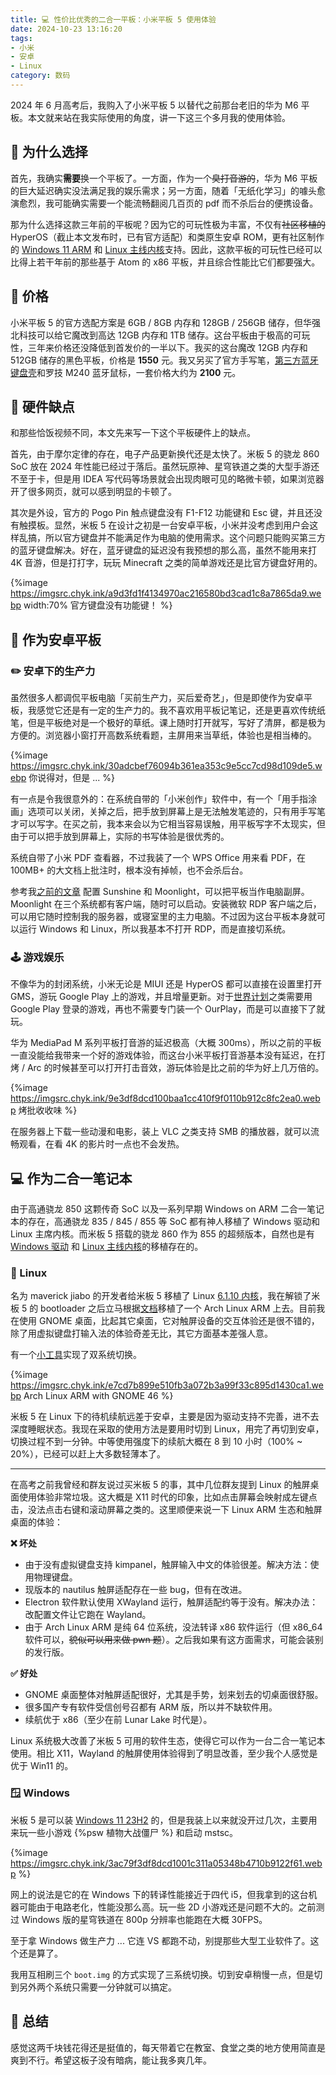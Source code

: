 ```yaml
---
title: 💻 性价比优秀的二合一平板：小米平板 5 使用体验
date: 2024-10-23 13:16:20
tags:
- 小米
- 安卓
- Linux
category: 数码
---
```


2024 年 6 月高考后，我购入了小米平板 5 以替代之前那台老旧的华为 M6 平板。本文就来站在我实际使用的角度，讲一下这三个多月我的使用体验。

<!--more-->

## 🤔 为什么选择

首先，我确实**需要**换一个平板了。一方面，作为一个~~臭打音游的~~，华为 M6 平板的巨大延迟确实没法满足我的娱乐需求；另一方面，随着「无纸化学习」的噱头愈演愈烈，我可能确实需要一个能流畅翻阅几百页的 pdf 而不杀后台的便携设备。

那为什么选择这款三年前的平板呢？因为它的可玩性极为丰富，不仅有~~社区移植的~~ HyperOS（截止本文发布时，已有官方适配）和类原生安卓 ROM，更有社区制作的 [Windows 11 ARM](https://github.com/erdilS/Port-Windows-11-Xiaomi-Pad-5) 和 [Linux 主线内核](https://github.com/maverickjb/linux-6.1.10)支持。因此，这款平板的可玩性已经可以比得上若干年前的那些基于 Atom 的 x86 平板，并且综合性能比它们都要强大。

## 💸 价格

小米平板 5 的官方选配方案是 6GB / 8GB 内存和 128GB / 256GB 储存，但华强北科技可以给它魔改到高达 12GB 内存和 1TB 储存。这台平板由于极高的可玩性，三年来价格还没降低到首发价的一半以下。我买的这台魔改 12GB 内存和 512GB 储存的黑色平板，价格是 **1550** 元。我又另买了官方手写笔，[第三方蓝牙键盘壳](https://www.bilibili.com/video/BV15B4y177w6/)和罗技 M240 蓝牙鼠标，一套价格大约为 **2100** 元。

## 🌚 硬件缺点

和那些恰饭视频不同，本文先来写一下这个平板硬件上的缺点。

首先，由于摩尔定律的存在，电子产品更新换代还是太快了。米板 5 的骁龙 860 SoC 放在 2024 年性能已经过于落后。虽然玩原神、星穹铁道之类的大型手游还不至于卡，但是用 IDEA 写代码等场景就会出现肉眼可见的略微卡顿，如果浏览器开了很多网页，就可以感到明显的卡顿了。

其次是外设，官方的 Pogo Pin 触点键盘没有 F1-F12 功能键和 Esc 键，并且还没有触摸板。显然，米板 5 在设计之初是一台安卓平板，小米并没考虑到用户会这样乱搞，所以官方键盘并不能满足作为电脑的使用需求。这个问题只能购买第三方的蓝牙键盘解决。好在，蓝牙键盘的延迟没有我预想的那么高，虽然不能用来打 4K 音游，但是打打字，玩玩 Minecraft 之类的简单游戏还是比官方键盘好用的。

{%image https://imgsrc.chyk.ink/a9d3fd1f4134970ac216580bd3cad1c8a7865da9.webp width:70% 官方键盘没有功能键！ %}

## 🤖 作为安卓平板

### ✏️ 安卓下的生产力

虽然很多人都调侃平板电脑「买前生产力，买后爱奇艺」，但是即使作为安卓平板，我感觉它还是有一定的生产力的。我不喜欢用平板记笔记，还是更喜欢传统纸笔，但是平板绝对是一个极好的草纸。课上随时打开就写，写好了清屏，都是极为方便的。浏览器小窗打开高数系统看题，主屏用来当草纸，体验也是相当棒的。

{%image https://imgsrc.chyk.ink/30adcbef76094b361ea353c9e5cc7cd98d109de5.webp 你说得对，但是 ... %}

有一点是令我很意外的：在系统自带的「小米创作」软件中，有一个「用手指涂画」选项可以关闭，关掉之后，把手放到屏幕上是无法触发笔迹的，只有用手写笔才可以写字。在买之前，我本来会以为它相当容易误触，用平板写字不太现实，但由于可以把手放到屏幕上，实际的书写体验是很优秀的。

系统自带了小米 PDF 查看器，不过我装了一个 WPS Office 用来看 PDF，在 100MB+ 的大文档上批注时，根本没有掉帧，也不会杀后台。

参考我[之前的文章](/2024/05/12/linux-virtual-display-sunshine/) 配置 Sunshine 和 Moonlight，可以把平板当作电脑副屏。Moonlight 在三个系统都有客户端，随时可以启动。安装微软 RDP 客户端之后，可以用它随时控制我的服务器，或寝室里的主力电脑。不过因为这台平板本身就可以运行 Windows 和 Linux，所以我基本不打开 RDP，而是直接切系统。

### 🕹️ 游戏娱乐

不像华为的封闭系统，小米无论是 MIUI 还是 HyperOS 都可以直接在设置里打开 GMS，游玩 Google Play 上的游戏，并且增量更新。对于[世界计划](https://zh.wikipedia.org/wiki/%E4%B8%96%E7%95%8C%E8%AE%A1%E5%88%92_%E7%BC%A4%E7%BA%B7%E8%88%9E%E5%8F%B0%EF%BC%81_feat.%E5%88%9D%E9%9F%B3%E6%9C%AA%E6%9D%A5)之类需要用 Google Play 登录的游戏，再也不需要专门装一个 OurPlay，而是可以直接下了就玩。

华为 MediaPad M 系列平板打音游的延迟极高（大概 300ms），所以之前的平板一直没能给我带来一个好的游戏体验，而这台小米平板打音游基本没有延迟，在打烤 / Arc 的时候甚至可以打开打击音效，游玩体验是比之前的华为好上几万倍的。

{%image https://imgsrc.chyk.ink/9e3df8dcd100baa1cc410f9f0110b912c8fc2ea0.webp 烤批收收味 %}

在服务器上下载一些动漫和电影，装上 VLC 之类支持 SMB 的播放器，就可以流畅观看，在看 4K 的影片时一点也不会发热。

## 💻 作为二合一笔记本

由于高通骁龙 850 这颗传奇 SoC 以及一系列早期 Windows on ARM 二合一笔记本的存在，高通骁龙 835 / 845 / 855 等 SoC 都有神人移植了 Windows 驱动和 Linux 主席内核。而米板 5 搭载的骁龙 860 作为 855 的超频版本，自然也是有 [Windows 驱动](https://github.com/woa-msmnile/msmnilePkg/tree/main/Platforms/SurfaceDuo1Pkg/Device/xiaomi-nabu) 和 [Linux 主线内核](https://github.com/map220v/sm8150-mainline)的移植存在的。

### 🐧 Linux

名为 maverick jiabo 的开发者给米板 5 移植了 Linux [6.1.10 内核](https://github.com/maverickjb/linux-6.1.10)，我在解锁了米板 5 的 bootloader 之后立马根据[文档](https://linux-on-nabu.gitbook.io/)移植了一个 Arch Linux ARM 上去。目前我在使用 GNOME 桌面，比起其它桌面，它对触屏设备的交互体验还是很不错的，除了用虚拟键盘打输入法的体验奇差无比，其它方面基本差强人意。

有一个[小工具](https://github.com/timoxa0/Switch2Linux-Nabu)实现了双系统切换。

{%image https://imgsrc.chyk.ink/e7cd7b899e510fb3a072b3a99f33c895d1430ca1.webp Arch Linux ARM with GNOME 46 %}

米板 5 在 Linux 下的待机续航远差于安卓，主要是因为驱动支持不完善，进不去深度睡眠状态。我现在采取的使用方法是要用时切到 Linux，用完了再切到安卓，切换过程不到一分钟。中等使用强度下的续航大概在 8 到 10 小时（100% ~ 20%），已经可以赶上大多数轻薄本了。

---

在高考之前我曾经和群友说过买米板 5 的事，其中几位群友提到 Linux 的触屏桌面使用体验非常垃圾。这大概是 X11 时代的印象，比如点击屏幕会映射成左键点击，没法点击右键和滚动屏幕之类的。这里顺便来说一下 Linux ARM 生态和触屏桌面的体验：

**❌ 坏处**

- 由于没有虚拟键盘支持 kimpanel，触屏输入中文的体验很差。解决方法：使用物理键盘。
- 现版本的 nautilus 触屏适配存在一些 bug，但有在改进。
- Electron 软件默认使用 XWayland 运行，触屏适配约等于没有。解决办法：改配置文件让它跑在 Wayland。
- 由于 Arch Linux ARM 是纯 64 位系统，没法转译 x86 软件运行（但 x86_64 软件可以，~~貌似可以用来做 pwn 题~~）。之后我如果有这方面需求，可能会装别的发行版。

**✅ 好处**

- GNOME 桌面整体对触屏适配很好，尤其是手势，划来划去的切桌面很舒服。
- 很多国产专有软件受信创号召都有 ARM 版，所以并不缺软件用。
- 续航优于 x86（至少在前 Lunar Lake 时代是）。

Linux 系统极大改善了米板 5 可用的软件生态，使得它可以作为一台二合一笔记本使用。相比 X11，Wayland 的触屏使用体验得到了明显改善，至少我个人感觉是优于 Win11 的。

### 🪟 Windows

米板 5 是可以装 [Windows 11 23H2](https://github.com/erdilS/Port-Windows-11-Xiaomi-Pad-5) 的，但是我装上以来就没开过几次，主要用来玩一些小游戏 {%psw 植物大战僵尸 %} 和启动 mstsc。

{%image https://imgsrc.chyk.ink/3ac79f3df8dcd1001c311a05348b4710b9122f61.webp %}

网上的说法是它的在 Windows 下的转译性能接近于四代 i5，但我拿到的这台机器可能由于电路老化，性能没那么高。玩一些 2D 小游戏还是问题不大的。之前测过 Windows 版的星穹铁道在 800p 分辨率也能跑在大概 30FPS。

至于拿 Windows 做生产力 ... 它连 VS 都跑不动，别提那些大型工业软件了。这个还是算了。

我用互相刷三个 `boot.img` 的方式实现了三系统切换。切到安卓稍慢一点，但是切到另外两个系统只需要一分钟就可以搞定。

## 🤔 总结

感觉这两千块钱花得还是挺值的，每天带着它在教室、食堂之类的地方使用简直是爽到不行。希望这板子没有暗病，能让我多爽几年。
